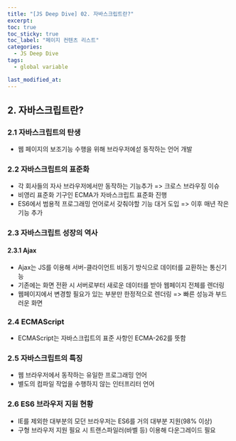 ```yaml
---
title: "[JS Deep Dive] 02. 자바스크립트란?"
excerpt:
toc: true
toc_sticky: true
toc_label: "페이지 컨텐츠 리스트"
categories:
  - JS Deep Dive
tags:
  - global variable

last_modified_at:
---
```


## **2. 자바스크립트란?**

### 2.1 자바스크립트의 탄생

- 웹 페이지의 보조기능 수행을 위해 브라우저에섣 동작하는 언어 개발

### 2.2 자바스크립트의 표준화

- 각 회사들의 자사 브라우저에서만 동작하는 기능추가 => 크로스 브라우징 이슈
- 비영리 표준화 기구인 ECMA가 자바스크립트 표준화 진행
- ES6에서 범용적 프로그래밍 언어로서 갖춰야할 기능 대거 도입 => 이후 매년 작은 기능 추가

### 2.3 자바스크립트 성장의 역사

#### 2.3.1 Ajax

- Ajax는 JS를 이용해 서버-클라이언트 비동기 방식으로 데이터를 교환하는 통신기능
- 기존에는 화면 전환 시 서버로부터 새로운 데이터를 받아 웹페이지 전체를 렌더링
- 웹페이지에서 변경할 필요가 있는 부분만 한정적으로 렌더링 => 빠른 성능과 부드러운 화면

### 2.4 ECMAScript

- ECMAScript는 자바스크립트의 표준 사항인 ECMA-262를 뜻함

### 2.5 자바스크립트의 특징

- 웹 브라우저에서 동작하는 유일한 프로그래밍 언어
- 별도의 컴파일 작업을 수행하지 않는 인터프리터 언어

### 2.6 ES6 브라우저 지원 현황

- IE를 제외한 대부분의 모던 브라우저는 ES6를 거의 대부분 지원(98% 이상)
- 구형 브라우저 지원 필요 시 트랜스파일러(바벨 등) 이용해 다운그레이드 필요
